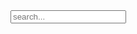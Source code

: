 <!-- Html Elements for Search -->
<div id="search-container">
<input type="text" id="search-input" placeholder="search...">
<ul id="results-container"></ul>
</div>
<!-- Script pointing to search-script.js -->
<script src="/js/search-script.js" type="text/javascript"></script>
<!-- Configuration -->
<script>
SimpleJekyllSearch({
  searchInput: document.getElementById('search-input'),
  resultsContainer: document.getElementById('results-container'),
  json: 'search.json'
})
</script>
